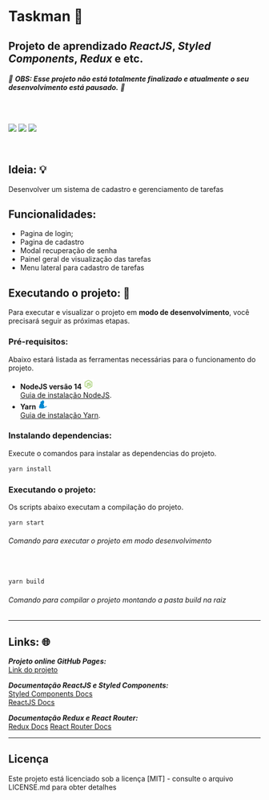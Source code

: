 # Taskman 🔖
## Projeto de aprendizado ***ReactJS***, ***Styled Components***, ***Redux*** e etc.

###### 🌴 ***OBS: Esse projeto não está totalmente finalizado e atualmente o seu desenvolvimento está pausado.*** 🌴

<br>
<p float="left">
 <img src="https://img.shields.io/badge/react-%2320232a.svg?style=for-the-badge&logo=react&logoColor=%2361DAFB">
 <img src="https://img.shields.io/badge/styled--components-DB7093?style=for-the-badge&logo=styled-components&logoColor=white">
 <img src="https://img.shields.io/badge/redux-%23593d88.svg?style=for-the-badge&logo=redux&logoColor=white">
</p>
<br>

## Ideia: 💡
Desenvolver um sistema de cadastro e gerenciamento de tarefas

## Funcionalidades:
- Pagina de login;
- Pagina de cadastro
- Modal recuperação de senha
- Painel geral de visualização das tarefas
- Menu lateral para cadastro de tarefas

## Executando o projeto: 🚀
Para executar e visualizar o projeto em **modo de desenvolvimento**, você precisará seguir as próximas etapas.

### Pré-requisitos:
Abaixo estará listada as ferramentas necessárias para o funcionamento do projeto.
- **NodeJS versão 14** <img src="https://raw.githubusercontent.com/PKief/vscode-material-icon-theme/main/icons/nodejs.svg" height="20" /><br>
  [<ins>Guia de instalação NodeJS</ins>](https://nodejs.org/en/).
- **Yarn** <img src="https://raw.githubusercontent.com/PKief/vscode-material-icon-theme/main/icons/yarn.svg" height="20" /><br>
  [<ins>Guia de instalação Yarn</ins>](https://yarnpkg.com/).

### Instalando dependencias:
Execute o comandos para instalar as dependencias do projeto.
   ```sh
   yarn install
   ```

### Executando o projeto:
Os scripts abaixo executam a compilação do projeto.
   ```sh
   yarn start
   ```
   ###### Comando para executar o projeto em modo desenvolvimento

   <br>

   ```sh
   yarn build
   ```
   ###### Comando para compilar o projeto montando a pasta build na raiz
  
---
## Links: 🌐
***Projeto online GitHub Pages:***<br>
[<ins>Link do projeto</ins>](https://caioliveira277.github.io/taskman/#/)

***Documentação ReactJS e Styled Components:***<br>
[<ins>Styled Components Docs</ins>](https://styled-components.com/) <br>
[<ins>ReactJS Docs</ins>](https://pt-br.reactjs.org/tutorial/tutorial.html)

***Documentação Redux e React Router:***<br>
[<ins>Redux Docs</ins>](https://redux.js.org/)
[<ins>React Router Docs</ins>](https://reactrouter.com/)

---
## Licença
Este projeto está licenciado sob a licença [MIT] - consulte o arquivo LICENSE.md para obter detalhes
